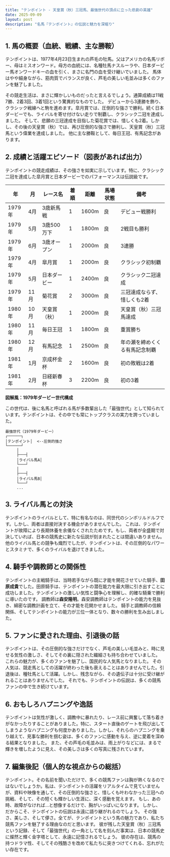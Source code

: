 ```yaml
---
title: "テンポイント - 天皇賞（秋）三冠馬、最強世代の頂点に立った悲劇の英雄"
date: 2025-09-09
layout: post
description: "名馬『テンポイント』の伝説と魅力を深堀り"
---
```


## 1. 馬の概要（血統、戦績、主な勝鞍）

テンポイントは、1977年4月23日生まれの芦毛の牡馬。父はアメリカの名馬リボー、母はミスオンワード。母方の血統には、名種牡馬ナスルーラや、日本ダービー馬オンワードキーの血を引く、まさに名門の血を受け継いでいました。  馬体はやや細身ながら、筋肉質でバランスが良く、芦毛の美しい毛並みは多くのファンを魅了しました。

その競走生活は、まさに輝かしいものだったと言えるでしょう。通算成績は11戦7勝、2着3回、3着1回という驚異的なものでした。  デビューから3連勝を飾り、クラシック戦線へと駒を進めます。皐月賞では、圧倒的な強さで勝利。続く日本ダービーでも、ライバルを寄せ付けない走りで制覇し、クラシック二冠を達成しました。  そして、悲願の三冠達成を目指した菊花賞では、惜しくも2着。しかし、その後の天皇賞（秋）では、再び圧倒的な強さで勝利し、天皇賞（秋）三冠馬という偉業を達成しました。  他に主な勝鞍として、毎日王冠、有馬記念があります。


## 2. 成績と活躍エピソード（図表があれば出力）

テンポイントの競走成績は、その強さを如実に示しています。特に、クラシック二冠を達成した皐月賞と日本ダービーでのパフォーマンスは伝説級です。


| 年     | 月    | レース名           | 着順 | 距離 | 馬場状態 | 備考                                        |
|---------|--------|--------------------|-----|-----|----------|---------------------------------------------|
| 1979年 | 4月    | 3歳新馬戦           | 1   | 1600m| 良       | デビュー戦勝利                               |
| 1979年 | 5月    | 3歳500万下           | 1   | 1800m| 良       | 2戦目も勝利                               |
| 1979年 | 6月    | 3歳オープン           | 1   | 2000m| 良       | 3連勝                                    |
| 1979年 | 4月    | 皐月賞               | 1   | 2000m| 良       | クラシック初制覇                             |
| 1979年 | 5月    | 日本ダービー           | 1   | 2400m| 良       | クラシック二冠達成                           |
| 1979年 | 11月   | 菊花賞               | 2   | 3000m| 良       | 三冠達成ならず、惜しくも2着                 |
| 1980年 | 10月   | 天皇賞（秋）           | 1   | 2000m| 良       | 天皇賞（秋）三冠馬達成                       |
| 1980年 | 11月   | 毎日王冠               | 1   | 1800m| 良       | 重賞勝ち                                    |
| 1980年 | 12月   | 有馬記念               | 1   | 2500m| 良       | 年の瀬を締めくくる有馬記念制覇               |
| 1981年 | 1月    | 京成杯金杯             | 2   | 1600m| 良       | 初の敗戦は2着                               |
| 1981年 | 2月    | 日経新春杯             | 3   | 2200m| 良       | 初の3着                                    |


**図解風：1979年ダービー世代構成**

この世代は、後に名馬と呼ばれる馬が多数輩出した「最強世代」として知られています。テンポイントは、その中でも常にトップクラスの実力を誇っていました。

```
最強世代（1979年ダービー）
┌──────┐
│テンポイント│  <--圧倒的強さ
└──────┘
     │
     ├───┤
     │ライバル馬A│
     └───┘
     │
     ├───┤
     │ライバル馬B│
     └───┘
     ...
```


## 3. ライバル馬との対決

テンポイントのライバルとして、特に有名なのは、同世代のシンボリルドルフです。しかし、両者は直接対決する機会がありませんでした。  これは、テンポイントが故障により長期休養を余儀なくされたためです。もし、両者が全盛期で対決していれば、日本の競馬史に新たな伝説が刻まれたことは間違いありません。  他のライバル馬との競争も熾烈でしたが、テンポイントは、その圧倒的なパワーとスタミナで、多くのライバルを退けてきました。


## 4. 騎手や調教師との関係性

テンポイントの主戦騎手は、当時若手ながら既に才能を開花させていた騎手、**田原成貴**でした。田原騎手は、テンポイントの潜在能力を最大限に引き出すことに成功しました。テンポイントの激しい気性と闘争心を理解し、的確な騎乗で勝利に導いたのです。  調教師は**森安隆明**。森安調教師はテンポイントの能力を見抜き、綿密な調教計画を立て、その才能を花開かせました。  騎手と調教師の信頼関係、そしてテンポイントの能力が三位一体となり、数々の勝利を生み出しました。


## 5. ファンに愛された理由、引退後の話

テンポイントは、その圧倒的な強さだけでなく、芦毛の美しい毛並みと、時に見せる気性の激しさ、そしてその裏に隠された繊細さも持ち合わせていました。  これらの魅力が、多くのファンを魅了し、国民的な人気馬となりました。  その人気は、競走馬としての活躍が終わった後も衰えることはありませんでした。引退後は、種牡馬として活躍。しかし、残念ながら、その遺伝子は十分に受け継がれることはありませんでした。  それでも、テンポイントの伝説は、多くの競馬ファンの中で生き続けています。


## 6. おもしろハプニングや逸話

テンポイントは気性が激しく、調教中に暴れたり、レース前に興奮して落ち着きがなかったりすることがありました。特に、スタート直後のゲートを飛び出してしまうようなハプニングも何度かありました。しかし、それらのハプニングを乗り越えて、見事な勝利を掴む姿は、多くのファンに感動を与え、逆に愛着を深める結果となりました。  また、その芦毛の毛並みは、雨上がりなどには、まるで輝きを増したように見え、その美しさは多くの写真に残されています。


## 7. 編集後記（個人的な視点からの総括）

テンポイント。その名前を聞いただけで、多くの競馬ファンは胸が熱くなるのではないでしょうか。私は、テンポイントの活躍をリアルタイムで見ていませんが、資料や映像を通して、その圧倒的な強さと、惜しくも叶わなかった三冠への挑戦、そして、その短くも輝かしい生涯に、深く感動を覚えます。  もし、あの時、故障がなければ…と想像するだけで、胸がいっぱいになります。  しかし、だからこそ、テンポイントの伝説は永遠に語り継がれるのでしょう。  その強さ、美しさ、そして儚さ。全てが、テンポイントという馬の魅力であり、私たち競馬ファンを魅了する理由なのだと思います。  彼が残した天皇賞（秋）三冠馬という記録、そして「最強世代」の一角として名を刻んだ事実は、日本の競馬史に燦然と輝く金字塔として、永遠に記憶されるでしょう。  彼の存在は、競馬の持つドラマ性、そしてその残酷さを改めて私たちに突きつけてくれる、忘れがたい存在です。
